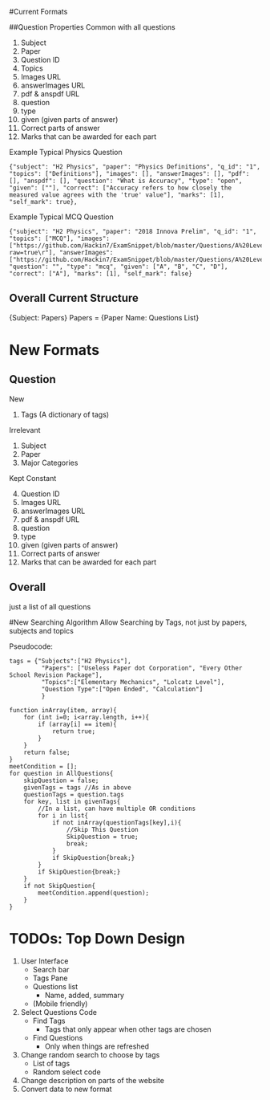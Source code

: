 #Current Formats

##Question
Properties Common with all questions
1. Subject
2. Paper
3. Question ID
4. Topics
5. Images URL
6. answerImages URL
7. pdf & anspdf URL
8. question
9. type
10. given (given parts of answer)
11. Correct parts of answer
12. Marks that can be awarded for each part

Example Typical Physics Question
```
{"subject": "H2 Physics", "paper": "Physics Definitions", "q_id": "1", "topics": ["Definitions"], "images": [], "answerImages": [], "pdf": [], "anspdf": [], "question": "What is Accuracy", "type": "open", "given": [""], "correct": ["Accuracy refers to how closely the measured value agrees with the 'true' value"], "marks": [1], "self_mark": true}, 
```

Example Typical MCQ Question
```
{"subject": "H2 Physics", "paper": "2018 Innova Prelim", "q_id": "1", "topics": ["MCQ"], "images": ["https://github.com/Hackin7/ExamSnippet/blob/master/Questions/A%20Level/H2%20Physics/2018%20Innova%20Prelim%20Papers/MCQ/01.png?raw=true\r"], "answerImages": ["https://github.com/Hackin7/ExamSnippet/blob/master/Questions/A%20Level/H2%20Physics/2018%20Innova%20Prelim%20Papers/MCQ/"], "question": "", "type": "mcq", "given": ["A", "B", "C", "D"], "correct": ["A"], "marks": [1], "self_mark": false}
```

## Overall Current Structure
{Subject: Papers}
Papers = {Paper Name: Questions List}

# New Formats
## Question

New
1. Tags (A dictionary of tags)

 Irrelevant
 1. Subject
2. Paper
3. Major Categories

 Kept Constant

4. Question ID
5. Images URL
6. answerImages URL
7. pdf & anspdf URL
8. question
9. type
10. given (given parts of answer)
11. Correct parts of answer
12. Marks that can be awarded for each part

## Overall
just a list of all questions

#New Searching Algorithm
Allow Searching by Tags, not just by papers, subjects and topics

Pseudocode:
```
tags = {"Subjects":["H2 Physics"],
	     "Papers": ["Useless Paper dot Corporation", "Every Other School Revision Package"],
	     "Topics":["Elementary Mechanics", "Lolcatz Level"],
	     "Question Type":["Open Ended", "Calculation"]
	     }
	  
function inArray(item, array){
	for (int i=0; i<array.length, i++){
		if (array[i] == item){
			return true;
		}
	}
	return false;
}
meetCondition = [];
for question in AllQuestions{
	skipQuestion = false;
	givenTags = tags //As in above
	questionTags = question.tags
	for key, list in givenTags{
		//In a list, can have multiple OR conditions
		for i in list{
			if not inArray(questionTags[key],i){
				//Skip This Question
				SkipQuestion = true;
				break;
			}
			if SkipQuestion{break;}
		}
		if SkipQuestion{break;}
	}
	if not SkipQuestion{
		meetCondition.append(question);
	}
}
```

# TODOs: Top Down Design
1. User Interface
	- Search bar
	- Tags Pane
	- Questions list
		- Name, added, summary 
	- (Mobile friendly)
2. Select Questions Code
	- Find Tags
		- Tags that only appear when other tags are chosen
	 - Find Questions
	 	- Only when things are refreshed
3. Change random search to choose  by tags 
	- List of tags
	- Random select code
4. Change description on parts of the website
5. Convert data to new format